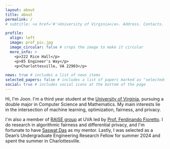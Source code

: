 ```yaml
---
layout: about
title: about
permalink: /
# subtitle: <a href='#'>University of Virginia</a>. Address. Contacts. Moto. Etc.

profile:
  align: left
  image: prof_pic.jpg
  image_circular: false # crops the image to make it circular
  more_info: >
    <p>222 Rice Hall</p>
    <p>85 Engineer's Way</p>
    <p>Charlottesville, VA 22903</p>

news: true # includes a list of news items
selected_papers: false # includes a list of papers marked as "selected={true}"
social: true # includes social icons at the bottom of the page
---
```


Hi, I'm Joon. I'm a third year student at the [University of Virginia](https://www.virginia.edu), pursuing a double major in Computer Science and Mathematics. My main interests lie in the intersection of machine learning, optimization, fairness, and privacy.

I'm also a member of [RAISE group](https://nandofioretto.github.io/group/) at UVA led by [Prof. Ferdinando Fioretto](https://nandofioretto.github.io). I do research in algorithmic fairness and differential privacy, and I'm fortunate to have [Saswat Das](https://saswatdas.com/) as my mentor. 
Lastly, I was selected as a Dean’s Undergraduate Engineering Research Fellow for summer 2024 and spent the summer in Charlottesville.

<!-- **I'm applying to Ph.D. programs in Computer Science and Operations Research in the fall. Feel free to reach out to me!** -->
